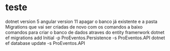 # teste
dotnet version 5
angular version 11
apagar o banco já existente e a pasta Migrations que vai ser criadas de novo com os comandos a baixo
comandos para criar o banco de dados atraves do entity framerwork
dotnet ef migrations add Initial -p ProEventos.Persistence -s ProEventos.API
 dotnet ef database update -s ProEventos.API
 
